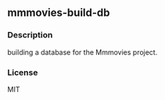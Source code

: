 ## mmmovies-build-db

### Description
building a database for the Mmmovies project.


### License
MIT
